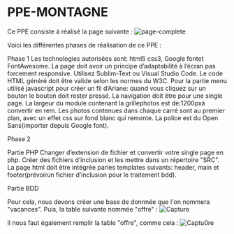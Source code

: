 # PPE-MONTAGNE

Ce PPE consiste à réalisé la page suivante : 
![page-complete](https://user-images.githubusercontent.com/65156750/120105322-bd2c1e00-c158-11eb-84da-0f9b4208da68.jpg)

Voici les différentes phases de réalisation de ce PPE :

Phase 1
 Les technologies autorisées sont: html5 css3, Google fontet FontAwesome.
 La page doit avoir un principe d’adaptabilité à l’écran pas forcement responsive.
 Utilisez Sublim-Text ou Visual Studio Code.
 Le code HTML généré doit être valide selon les normes du W3C.
 Pour la partie menu utilisé javascript pour créer un fil d’Ariane: quand vous cliquez sur un bouton le bouton doit rester pressé.
 La navigation doit être pour une single page.
 La largeur du module contenant la grillephotos est de:1200pxà convertir en rem.
 Les photos contenues dans chaque carré sont au premier plan, avec un effet css sur fond blanc qui remonte.
 La police est du Open Sans(importer depuis Google font).
 
Phase 2

Partie PHP
 Changer d’extension de fichier et convertir votre single page en php.
 Créer des fichiers d’inclusion et les mettre dans un répertoire "SRC".
 La page html doit être intégrée parles templates suivants: header, main et footer(prévoirun fichier d’inclusion pour le traitement bdd).
 
Partie BDD

Pour cela, nous devons créer une base de donnnée que l'on nommera "vacances". Puis, la table suivante nommée "offre" :
![Capture](https://user-images.githubusercontent.com/65156750/120105588-d97c8a80-c159-11eb-8c53-7be3bf9dab1e.PNG)

Il nous faut également remplir la table "offre", comme cela : 
![Captu0re](https://user-images.githubusercontent.com/65156750/120105620-f9ac4980-c159-11eb-825f-7379046c3de6.PNG)

